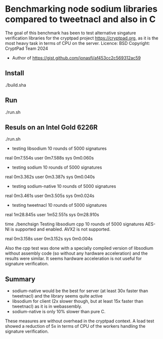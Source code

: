 
# Benchmarking node sodium libraries compared to tweetnacl and also in C

The goal of this benchmark has been to test alternative singature verification libraries for the cryptpad project https://cryptpad.org, as it is the most heavy task in terms of CPU on the server.
Licence: BSD 
Copyright: CryptPad Team 2024 
+ Author of https://gist.github.com/jonasfj/af453cc2c569312ac59

## Install

./build.sha

## Run

./run.sh

## Resuls on an Intel Gold 6226R

./run.sh 
 - testing libsodium 10 rounds of 5000 signatures

real    0m7.554s
user    0m7.588s
sys     0m0.060s
 - testing sodium 10 rounds of 5000 signatures

real    0m3.362s
user    0m3.387s
sys     0m0.040s
 - testing sodium-native 10 rounds of 5000 signatures

real    0m3.461s
user    0m3.505s
sys     0m0.024s
 - testing tweetnacl 10 rounds of 5000 signatures

real    1m28.845s
user    1m52.551s
sys     0m28.910s

time ./benchsign 
Testing libsodium cpp 10 rounds of 5000 signatures
AES-NI is supported and enabled.
AVX2 is not supported.

real    0m3.158s
user    0m3.152s
sys     0m0.004s

Also the cpp test was done with a specially compiled version of libsodium without assembly code (so without any hardware acceleration) and the results were similar. It seems hardware acceleration is not useful for signature verification.

## Summary

- sodium-native would be the best for server (at least 30x faster than tweetnacl) and the library seems quite active
- libsodium for client (2x slower though, but at least 15x faster than tweetnacl) as it is in webassembly.
- sodium-native is only 10% slower than pure C.

These measures are without overhead in the cryptpad context. A load test showed a reduction of 5x in terms of CPU of the workers handling the signature verification.
